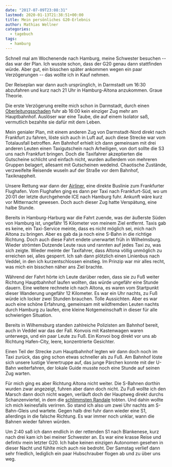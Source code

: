 ```yaml
---
date: "2017-07-09T23:08:31"
lastmod: 2020-01-13T21:38:51+00:00
title: Mein persönliches G20-Erlebnis
author: Mathias Wellner
categories:
  - tagebuch
tags:
  - hamburg
---
```

Schnell mal am Wochenende nach Hamburg, meine Schwester besuchen -- das war der Plan. Ich wusste schon, dass der G20 genau dann stattfinden würde. Aber gut, ein bisschen später ankommen wegen ein paar Verzögerungen -- das wollte ich in Kauf nehmen. 

<!--more-->

Der Reiseplan war dann auch ursprünglich, in Darmstadt um 16:30 abzufahren und kurz nach 21 Uhr in Hamburg-Altona anzukommen. Graue Theorie. 

Die erste Verzögerung ereilte mich schon in Darmstadt, durch einen [Oberleitungsschaden](http://www.echo-online.de/lokales/darmstadt/oberleitungsschaden-in-darmstadt-legt-schienenverkehr-in-rhein-main-lahm_18021696.htm) fuhr ab 16:00 kein einziger Zug mehr am Hauptbahnhof. Auslöser war eine Taube, die auf einem Isolator saß, vermutlich bezahlte sie dafür mit dem Leben. 

Mein genialer Plan, mit einem anderen Zug von Darmstadt-Nord direkt nach Frankfurt zu fahren, löste sich auch in Luft auf, auch diese Strecke war vom Totalausfall betroffen. Am Bahnhof erhielt ich dann gemeinsam mit drei anderen Leuten einen Taxigutschein nach Arheiligen, von dort sollte die S3 uns nach Frankfurt bringen. Doch die Taxifahrer akzeptierten die Gutscheine schlicht und einfach nicht, wurden außerdem von mehreren Gruppen belagert, allesamt mit Gutscheinen wedelnd. Chaotische Zustände, verzweifelte Reisende wuseln auf der Straße vor dem Bahnhof, Taxiknappheit. 

Unsere Rettung war dann der [Airliner](https://www.heagmobibus.de/de/airliner), eine direkte Buslinie zum Frankfurter Flughafen. Vom Flughafen ging es dann per Taxi nach Frankfurt-Süd, wo um 20:01 der letzte durchgehende ICE nach Hamburg fuhr. Ankunft wäre kurz vor Mitternacht gewesen. Doch auch dieser Zug hatte Verspätung, eine halbe Stunde. 

Bereits in Hamburg-Harburg war die Fahrt zuende, was der äußerste Süden von Hamburg ist, ungefähr 15 Kilometer von meinem Ziel entfernt. Taxis gab es keine, ein Taxi-Service meinte, dass es nicht möglich sei, mich nach Altona zu bringen. Aber es gab da ja noch eine S-Bahn in die richtige Richtung. Doch auch diese Fahrt endete unerwartet früh in Wilhelmsburg. Wieder strömten Dutzende Leute raus und rannten auf jedes Taxi zu, was sich zeigte. Wieder meinte der Taxifahrer, dass Altona völlig unmöglich zu erreichen sei, alles gesperrt. Ich sah dann plötzlich einen Linienbus nach Veddel, in den ich kurzentschlossen einstieg. Im Prinzip war mir alles recht, was mich ein bisschen näher ans Ziel brachte. 

Während der Fahrt hörte ich Leute darüber reden, dass sie zu Fuß weiter Richtung Hauptbahnhof laufen wollten, das würde ungefähr eine Stunde dauern. Eine weitere rechnete ich nach Altona, es waren vom Startpunkt dieser Wanderung ungefähr 12 Kilometer. Es war ein Uhr nachts, zu Fuß würde ich locker zwei Stunden brauchen. Tolle Aussichten. Aber es war auch eine schöne Erfahrung, gemeinsam mit wildfremden Leuten nachts durch Hamburg zu laufen, eine kleine Notgemeinschaft in dieser für alle schwierigen Situation. 

Bereits in Wilhemsburg standen zahlreiche Polizisten am Bahnhof bereit, auch in Veddel war das der Fall. Konvois mit Kastenwagen waren unterwegs, und ein paar Leute zu Fuß. Ein Konvoi bog direkt vor uns ab Richtung Hafen-City, leere, konzentrierte Gesichter. 

Einen Teil der Strecke zum Hauptbahnhof legten wir dann doch noch im Taxi zurück, das ging schon etwas schneller als zu Fuß. Am Bahnhof löste sich unsere lustige Vierertruppe auf, das junge Pärchen konnte mit der U-Bahn weiterfahren, der lokale Guide musste noch eine Stunde auf seinen Zug warten. 

Für mich ging es aber Richtung Altona nicht weiter. Die S-Bahnen dorthin wurden zwar angezeigt, fuhren aber dann doch nicht. Zu Fuß wollte ich den Marsch dann doch nicht wagen, verläuft doch der Hauptweg direkt durchs Schanzenviertel, in dem die [schlimmsten Randale](http://www.zeit.de/politik/deutschland/2017-07/g20-gipfel-polizei-olaf-scholz-hartmut-dudde-linksextremismus) tobten. Und dahin wollte ich mich keinesfalls verirren. So stand ich also um zwei Uhr nachts am S-Bahn-Gleis und wartete. Gegen halb drei fuhr dann wieder eine S1, allerdings in die falsche Richtung. Es war immer noch unklar, wann die Bahnen wieder fahren würden. 

Um 2:40 saß ich dann endlich in der rettenden S1 nach Blankenese, kurz nach drei kam ich bei meiner Schwester an. Es war eine krasse Reise und defintiv mein letzter G20. Ich habe keinen einzigen Autonomen gesehen in dieser Nacht und fühlte mich auch nie bedroht. Der Samstag verlief dann sehr friedlich, lediglich ein paar Hubschrauber flogen ab und zu über uns weg. 